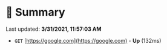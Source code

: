 # 📖 Summary
Last updated: **3/31/2021, 11:57:03 AM**

- `GET` [https://google.com](https://google.com) - **Up** (132ms)
